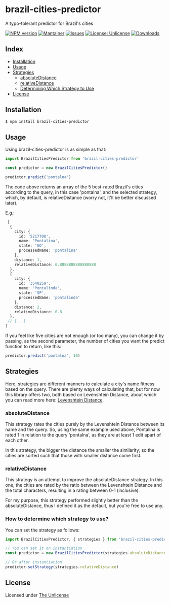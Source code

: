 # brazil-cities-predictor

A typo-tolerant predictor for Brazil's cities

[![NPM version](https://badge.fury.io/js/brazil-cities-predictor.svg)](https://npmjs.org/package/brazil-cities-predictor)
[![Mantainer](https://img.shields.io/badge/maintainer-@nickolascarlos-orange)](https://github.com/nickolascarlos)
[![Issues](https://img.shields.io/bitbucket/issues/nickolascarlos/brazil-cities-predictor)](https://github.com/nickolascarlos/brazil-cities-predictor/issues)
[![License: Unlicense](https://img.shields.io/badge/license-Unlicense-blue.svg)](http://unlicense.org/)
[![Downloads](https://img.shields.io/npm/dm/brazil-cities-predictor)](https://npmjs.org/package/brazil-cities-predictor)

## Index

- [Installation](#installation)
- [Usage](#usage)
- [Strategies](#strategies)
  - [absoluteDistance](#absolutedistance) 
  - [relativeDistance](#relativedistance)
  - [Determining Which Strategy to Use](#how-to-determine-which-strategy-to-use)
- [License](#license)

## Installation

```bash
$ npm install brazil-cities-predictor
```

## Usage
Using brazil-cities-predictor is as simple as that:

```js
import BrazilCitiesPredictor from 'brazil-cities-predictor'

const predictor = new BrazilCitiesPredictor()

predictor.predict('pontalna')
```

The code above returns an array of the 5 best-rated Brazil's cities according to the query, in this case 'pontalna', and the selected strategy, which, by default, is relativeDistance (worry not, it'll be better discussed later).

E.g.:

```ts
 [
  {
    city: {
      id: '5217708',
      name: 'Pontalina',
      state: 'GO',
      processedName: 'pontalina'
    },
    distance: 1,
    relativeDistance: 0.8888888888888888
  },
  {
    city: {
      id: '3540259',
      name: 'Pontalinda',
      state: 'SP',
      processedName: 'pontalinda'
    },
    distance: 2,
    relativeDistance: 0.8
  },
 // [...]
]
```
If you feel like five cities are not enough (or too many), you can change it by passing, as the second parameter, the number of cities you want the predict function to return, like this:

```ts
predictor.predict('pontalna', 10)
```

## Strategies

Here, strategies are different manners to calculate a city's name fitness based on the query. There are plenty ways of calculating that, but for now this library offers two, both based on Levenshtein Distance, about which you can read more here: [Levenshtein Distance](https://en.wikipedia.org/wiki/Levenshtein_distance).

### absoluteDistance

This strategy rates the cities purely by the Levenshtein Distance between its name and the query. So, using the same example used above, Pontalina is rated 1 in relation to the query 'pontalna', as they are at least 1 edit apart of each other.

In this strategy, the bigger the distance the smaller the similarity; so the cities are sorted such that those with smaller distance come first.

### relativeDistance

This strategy is an attempt to improve the absoluteDistance strategy. In this one, the cities are rated by the ratio between the Levenshtein Distance and the total characters, resulting in a rating between 0-1 (inclusive).

For my purpose, this strategy performed slightly better than the absoluteDistance, thus I defined it as the default, but you're free to use any.

### How to determine which strategy to use?

You can set the strategy as follows:

```ts
import BrazilCitiesPredictor, { strategies } from 'brazil-cities-predictor'

// You can set it on instantiation
const predictor = new BrazilCitiesPredictor(strategies.absoluteDistance)

// Or after instantiation
predictor.setStrategy(strategies.relativeDistance)
```

## License
Licensed under [The Unlicense](LICENSE)
